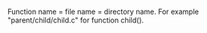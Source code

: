 Function name = file name = directory name. For example "parent/child/child.c" for function child().